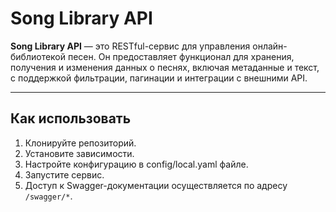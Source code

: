 # Song Library API

**Song Library API** — это RESTful-сервис для управления онлайн-библиотекой песен. Он предоставляет функционал для хранения, получения и изменения данных о песнях, включая метаданные и текст, с поддержкой фильтрации, пагинации и интеграции с внешними API.

---

## **Как использовать**
1. Клонируйте репозиторий.
2. Установите зависимости.
3. Настройте конфигурацию в config/local.yaml файле.
4. Запустите сервис.
5. Доступ к Swagger-документации осуществляется по адресу `/swagger/*`.
